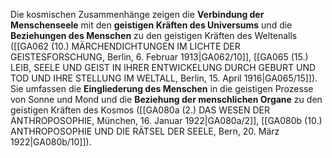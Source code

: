
Die kosmischen Zusammenhänge zeigen die **Verbindung der Menschenseele** mit den **geistigen Kräften des Universums** und die **Beziehungen des Menschen** zu den geistigen Kräften des Weltenalls ([[GA062 (10.) MÄRCHENDICHTUNGEN IM LICHTE DER GEISTESFORSCHUNG, Berlin, 6. Februar 1913|GA062/10]], [[GA065 (15.) LEIB, SEELE UND GEIST IN IHRER ENTWICKELUNG DURCH GEBURT UND TOD UND IHRE STELLUNG IM WELTALL, Berlin, 15. April 1916|GA065/15]]). Sie umfassen die **Eingliederung des Menschen** in die geistigen Prozesse von Sonne und Mond und die **Beziehung der menschlichen Organe** zu den geistigen Kräften des Kosmos ([[GA080a (2.) DAS WESEN DER ANTHROPOSOPHIE, München, 16. Januar 1922|GA080a/2]], [[GA080b (10.) ANTHROPOSOPHIE UND DIE RÄTSEL DER SEELE, Bern, 20. März 1922|GA080b/10]]).
